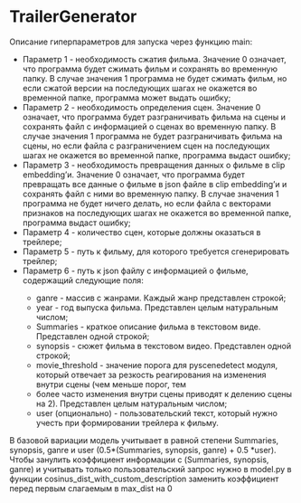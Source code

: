 # TrailerGenerator
Описание гиперпараметров для запуска через функцию main:
<ul>
<li>Параметр 1 - необходимость сжатия фильма. Значение 0 означает, что программа будет сжимать фильм и сохранять во временную папку. В случае значения 1 программа не будет сжимать фильм, но если сжатой версии на последующих шагах не окажется во временной папке, программа может выдать ошибку;</li>
<li>Параметр 2 - необходимость определения сцен. Значение 0 означает, что программа будет разграничивать фильма на сцены и сохранять файл с информацией о сценах во временную папку. В случае значения 1 программа не будет разграничивать фильма на сцены, но если файла с разграничением сцен на последующих шагах не окажется во временной папке, программа выдаст ошибку;</li>
<li>Параметр 3 - необходимость превращения данных о фильме в clip embedding’и. Значение 0 означает, что программа будет превращать все данные о фильме в json файле в clip embedding’и и сохранять файл с ними во временную папку. В случае значения 1 программа не будет ничего делать, но если файла с векторами признаков на последующих шагах не окажется во временной папке, программа выдаст ошибку;</li>
<li>Параметр 4 - количество сцен, которые должны оказаться в трейлере;</li>
<li>Параметр 5 - путь к фильму, для которого требуется сгенерировать трейлер;</li>
<li>Параметр 6 - путь к json файлу с информацией о фильме, содержащий следующие поля:</li>
<ul>
<li>ganre - массив с жанрами. Каждый жанр представлен строкой;</li>
<li>year - год выпуска фильма. Представлен целым натуральным числом;</li>
<li>Summaries - краткое описание фильма в текстовом виде. Представлен одной строкой;</li>
<li>synopsis - сюжет фильма в текстовом видео. Представлен одной строкой;</li>
<li>movie_threshold - значение порога для pyscenedetect модуля, который отвечает за резкость реагирования на изменения внутри сцены (чем меньше порог, тем <li>более часто изменения внутри сцены приводят к делению сцены на 2). Представлен целым натуральным числом;</li>
<li>user (опционально) - пользовательский текст, который нужно учесть при формировании трейлера к фильму.</li>
</ul>
</ul>

В базовой вариации модель учитывает в равной степени Summaries, synopsis, ganre и user (0.5*(Summaries, synopsis, ganre) + 0.5 *user).</br>
Чтобы занулить коэффициент информации с (Summaries, synopsis, ganre) и учитывать только пользовательский запрос нужно в model.py в функции cosinus_dist_with_custom_description заменить коэффициент перед первым слагаемым в max_dist на 0
